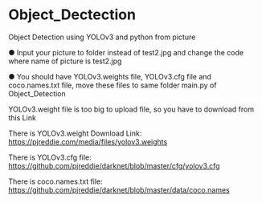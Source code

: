 # Object_Dectection

Object Detection using YOLOv3 and python from picture

● Input your picture to folder instead of test2.jpg and change the code where name of picture is test2.jpg

● You should have YOLOv3.weights file, YOLOv3.cfg file and coco.names.txt file, move these files to same folder main.py of Object_Detection

YOLOv3.weight file is too big to upload file, so you have to download from this Link

There is YOLOv3.weight Download Link: https://pjreddie.com/media/files/yolov3.weights

There is YOLOv3.cfg file: https://github.com/pjreddie/darknet/blob/master/cfg/yolov3.cfg

There is coco.names.txt file: https://github.com/pjreddie/darknet/blob/master/data/coco.names
